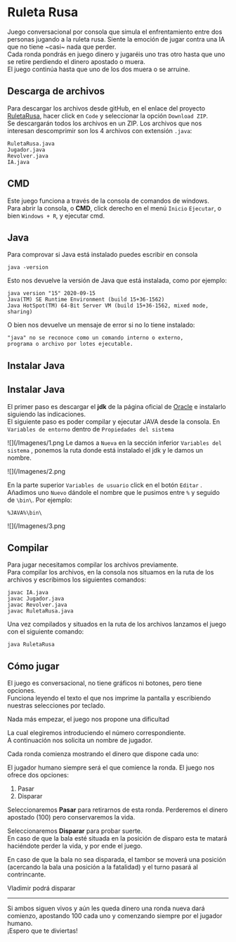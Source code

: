
# Ruleta Rusa

Juego conversacional por consola que simula el enfrentamiento entre dos personas jugando a la ruleta rusa. 
Siente la emoción de jugar contra una IA que no tiene ~casi~ nada que perder.  
Cada ronda pondrás en juego dinero y jugaréis uno tras otro hasta que uno se retire perdiendo el dinero apostado o muera.  
El juego continúa hasta que uno de los dos muera o se arruine.  


## Descarga de archivos
Para descargar los archivos desde gitHub, en el enlace del proyecto [RuletaRusa], hacer click en `Code` y seleccionar la opción `Download ZIP`.  
Se descargarán todos los archivos en un ZIP. Los archivos que nos interesan descomprimir son los 4 archivos con extensión `.java`:
~~~
RuletaRusa.java
Jugador.java
Revolver.java
IA.java
~~~

[RuletaRusa]: https://github.com/AlvaroJimenezMedina/RuletaRusa


## CMD
Este juego funciona a través de la consola de comandos de windows.  
Para abrir la consola, o  **CMD**, click derecho en el menú `Inicio` `Ejecutar`, o bien `Windows + R`, y ejecutar cmd.


## Java
Para comprovar si Java está instalado puedes escribir en consola 
~~~
java -version
~~~
Esto nos devuelve la versión de Java que está instalada, como por ejemplo:
~~~
java version "15" 2020-09-15
Java(TM) SE Runtime Environment (build 15+36-1562)
Java HotSpot(TM) 64-Bit Server VM (build 15+36-1562, mixed mode, sharing)
~~~
O bien nos devuelve un mensaje de error si no lo tiene instalado:
~~~
"java" no se reconoce como un comando interno o externo,
programa o archivo por lotes ejecutable.
~~~

## Instalar Java


## Instalar Java
El primer paso es descargar el **jdk** de la página oficial de [Oracle] e instalarlo siguiendo las indicaciones.  
El siguiente paso es poder compilar y ejecutar JAVA desde la consola.
En `Variables de entorno` dentro de `Propiedades del sistema`

![](/Imagenes/1.png
Le damos a `Nueva` en la sección inferior `Variables del sistema` , ponemos la ruta donde está instalado el jdk y le damos un nombre.

![](/Imagenes/2.png

En la parte superior `Variables de usuario` click en el botón  `Editar` .  
Añadimos uno `Nuevo` dándole el nombre que le pusimos entre `%` y seguido de `\bin\`. Por ejemplo:
~~~
%JAVA%\bin\
~~~
![](/Imagenes/3.png


[Oracle]: https://www.oracle.com/es/java/technologies/javase-downloads.html
## Compilar
Para jugar necesitamos compilar los archivos previamente.  
Para compilar los archivos, en la consola nos situamos en la ruta de los archivos y escribimos los siguientes comandos:
~~~
javac IA.java
javac Jugador.java
javac Revolver.java
javac RuletaRusa.java
~~~

Una vez compilados y situados en la ruta de los archivos lanzamos el juego con el siguiente comando:
~~~
java RuletaRusa
~~~

## Cómo jugar
El juego es conversacional, no tiene gráficos ni botones, pero tiene opciones.  
Funciona leyendo el texto el que nos imprime la pantalla y escribiendo nuestras selecciones por teclado.  
  
  
Nada más empezar, el juego nos propone una dificultad  

La cual elegiremos introduciendo el número correspondiente.  
A continuación nos solicita un nombre de jugador.

Cada ronda comienza mostrando el dinero que dispone cada uno:  
  

El jugador humano siempre será el que comience la ronda. El juego nos ofrece dos opciones: 

1. Pasar
2. Disparar

Seleccionaremos **Pasar** para retirarnos de esta ronda. Perderemos el dinero apostado (100) pero conservaremos la vida.   


Seleccionaremos **Disparar** para probar suerte.  
En caso de que la bala esté situada en la posición de disparo esta te matará haciéndote perder la vida, y por ende el juego.  

En caso de que la bala no sea disparada, el tambor se moverá una posición (acercando la bala una posición a la fatalidad) y el turno pasará al contrincante. 
 
Vladimir podrá disparar 

---
Si ambos siguen vivos y aún les queda dinero una ronda nueva dará comienzo, apostando 100 cada uno y comenzando siempre por el jugador humano.  
¡Espero que te diviertas!
